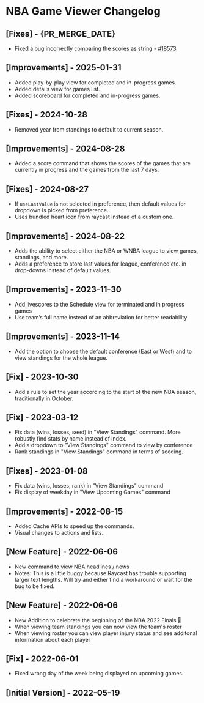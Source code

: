 # NBA Game Viewer Changelog

## [Fixes] - {PR_MERGE_DATE}

- Fixed a bug incorrectly comparing the scores as string - [#18573](https://github.com/raycast/extensions/issues/18573)

## [Improvements] - 2025-01-31

- Added play-by-play view for completed and in-progress games.
- Added details view for games list.
- Added scoreboard for completed and in-progress games.

## [Fixes] - 2024-10-28

- Removed year from standings to default to current season.

## [Improvements] - 2024-08-28

- Added a score command that shows the scores of the games that are currently in progress and the games from the last 7 days.

## [Fixes] - 2024-08-27

- If `useLastValue` is not selected in preference, then default values for dropdown is picked from preference.
- Uses bundled heart icon from raycast instead of a custom one.

## [Improvements] - 2024-08-22

- Adds the ability to select either the NBA or WNBA league to view games, standings, and more.
- Adds a preference to store last values for league, conference etc. in drop-downs instead of default values.

## [Improvements] - 2023-11-30

- Add livescores to the Schedule view for terminated and in progress games
- Use team’s full name instead of an abbreviation for better readability

## [Improvements] - 2023-11-14

- Add the option to choose the default conference (East or West) and to view standings for the whole league.

## [Fix] - 2023-10-30

- Add a rule to set the year according to the start of the new NBA season, traditionally in October.

## [Fix] - 2023-03-12

- Fix data (wins, losses, seed) in "View Standings" command. More robustly find stats by name instead of index.
- Add a dropdown to "View Standings" command to view by conference
- Rank standings in "View Standings" command in terms of seeding.

## [Fixes] - 2023-01-08

- Fix data (wins, losses, rank) in "View Standings" command
- Fix display of weekday in "View Upcoming Games" command

## [Improvements] - 2022-08-15

- Added Cache APIs to speed up the commands.
- Visual changes to actions and lists.

## [New Feature] - 2022-06-06

- New command to view NBA headlines / news
- Notes: This is a little buggy because Raycast has trouble supporting larger text lengths. Will try and either find a workaround or wait for the bug to be fixed.

## [New Feature] - 2022-06-06

- New Addition to celebrate the beginning of the NBA 2022 Finals 🎉
- When viewing team standings you can now view the team's roster
- When viewing roster you can view player injury status and see additonal information about each player

## [Fix] - 2022-06-01

- Fixed wrong day of the week being displayed on upcoming games.

## [Initial Version] - 2022-05-19
